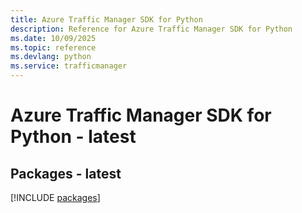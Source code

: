 ```yaml
---
title: Azure Traffic Manager SDK for Python
description: Reference for Azure Traffic Manager SDK for Python
ms.date: 10/09/2025
ms.topic: reference
ms.devlang: python
ms.service: trafficmanager
---
```

# Azure Traffic Manager SDK for Python - latest
## Packages - latest
[!INCLUDE [packages](traffic-manager-index.md)]